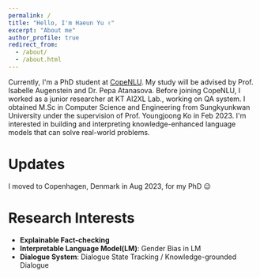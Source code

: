 ```yaml
---
permalink: /
title: "Hello, I'm Haeun Yu ✌️"
excerpt: "About me"
author_profile: true
redirect_from: 
  - /about/
  - /about.html
---
```


Currently, I'm a PhD student at [CopeNLU](https://www.copenlu.com/). My study will be advised by Prof. Isabelle Augenstein and Dr. Pepa Atanasova. Before joining CopeNLU, I worked as a junior researcher at KT AI2XL Lab., working on QA system. I obtained M.Sc in Computer Science and Engineering from Sungkyunkwan University under the supervision of Prof. Youngjoong Ko in Feb 2023. I'm interested in building and interpreting knowledge-enhanced language models that can solve real-world problems.


Updates
=====
I moved to Copenhagen, Denmark in Aug 2023, for my PhD 😉


Research Interests
======
- **Explainable Fact-checking**
- **Interpretable Language Model(LM)**: Gender Bias in LM
- **Dialogue System**: Dialogue State Tracking / Knowledge-grounded Dialogue
